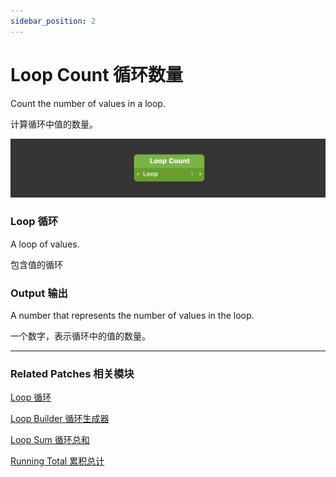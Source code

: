 ```yaml
---
sidebar_position: 2
---
```


# Loop Count 循环数量

Count the number of values in a loop.

计算循环中值的数量。

![Image](./../../../static/img/docs/Loops/loop-count.png)

### Loop 循环

A loop of values.

包含值的循环

### Output 输出

A number that represents the number of values in the loop.

一个数字，表示循环中的值的数量。

------

### Related Patches 相关模块

[Loop 循环](./Loop.md)

[Loop Builder 循环生成器](./Loop%20Builder.md)

[Loop Sum 循环总和](./Loop%20Sum.md)

[Running Total 累积总计](./Running%20Total.md)
